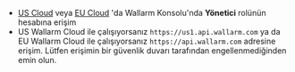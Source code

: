 * [US Cloud](https://us1.my.wallarm.com/) veya [EU Cloud](https://my.wallarm.com/) 'da Wallarm Konsolu'nda **Yönetici** rolünün hesabına erişim 
* US Wallarm Cloud ile çalışıyorsanız `https://us1.api.wallarm.com` ya da EU Wallarm Cloud ile çalışıyorsanız `https://api.wallarm.com` adresine erişim. Lütfen erişimin bir güvenlik duvarı tarafından engellenmediğinden emin olun.